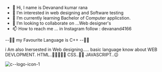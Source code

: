- 👋 Hi, I name is Devanand kumar rana
- 👀 I’m interested in web designing and Software testing
- 🌱 I’m currently learning Bachelor of Computer applicstion.
- 💞️ I’m looking to collaborate on ...Web designer's
- 📫 How to reach me ... in Instagram follow : devanand4166 

--💖💖 my Favourite Language is C++ --💖💖 


i Am also Inersested in Web designing.....
basic language know about WEB DEVLOPMENT.
HTML..🤞🤞🤞🤞🤞
CSS..🤷‍♂️ 
JAVASCRIPT..😉
<!---
Devanand-web-profile/Devanand-web-profile is a ✨ special ✨ repository because its `README.md` (this file) appears on your GitHub profile.
You can click the Preview link to take a look at your changes.
--->
![c--logo-icon-1](https://user-images.githubusercontent.com/103214086/162274050-2f5d9f06-91db-4e78-893f-83053d09782a.png)
